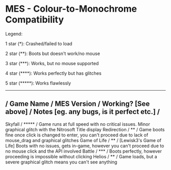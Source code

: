 # MES - Colour-to-Monochrome Compatibility

Legend:

1 star (*): Crashed/failed to load

2 star (**): Boots but doesn't work/no mouse

3 star (***): Works, but no mouse supported

4 star (****): Works perfectly but has glitches

5 star (*****): Works flawlessly

-------------------------------------------------------------------------------------------------
/  Game Name   / MES Version / Working? [See above]  / Notes [eg. any bugs, is it perfect etc.] /
-------------------------------------------------------------------------------------------------

Skyfall      / ***** / Game runs at full speed with no critical issues. Minor graphical glitch with the Nitrosoft Title display
Redirection  / ** / Game boots fine once click is changed to enter, you can't proceed due to lack of mouse_drag and graphical glitches
Game of Life / ** / [Lewisk3's Game of Life] Boots with no issues, gets in-game, however you can't proceed due to no mouse click and the API involved
Battle       / *** / Boots perfectly, however proceeding is impossible without clicking
Helios       / ** / Game loads, but a severe graphical glitch means you can't see anything

